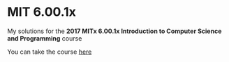 # MIT 6.00.1x
My solutions for the **2017 MITx 6.00.1x Introduction to Computer Science and Programming** course

You can take the course [here](https://www.edx.org/course/introduction-computer-science-mitx-6-00-1x-11)
